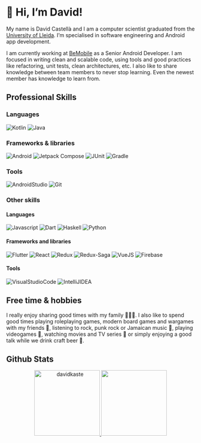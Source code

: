 # :wave: Hi, I’m David!
My name is David Castellà and I am a computer scientist graduated from the [University of Lleida](https://www.udl.es). I’m specialised in software engineering and Android app development.

I am currently working at [BeMobile](https://bemobile.es) as a Senior Android Developer. I am focused in writing clean and scalable code, using tools and good practices like refactoring, unit tests, clean architectures, etc. I also like to share knowledge between team members to never stop learning. Even the newest member has knowledge to learn from.

## Professional Skills
### Languages
![Kotlin](https://img.shields.io/badge/Kotlin-7F52FF?style=for-the-badge&logo=kotlin&logoColor=white&labelColor=010101)
![Java](https://img.shields.io/badge/Java-FFFFFF?style=for-the-badge&logo=openjdk&logoColor=white&labelColor=010101)
### Frameworks & libraries
![Android](https://img.shields.io/badge/Android-3DDC84?style=for-the-badge&logo=android&logoColor=white&labelColor=010101)
![Jetpack Compose](https://img.shields.io/badge/Jetpack%20Compose-4285F4?style=for-the-badge&logo=jetpack-compose&logoColor=white&labelColor=010101)
![JUnit](https://img.shields.io/badge/JUnit5-25A162?style=for-the-badge&logo=junit5&logoColor=white&labelColor=010101)
![Gradle](https://img.shields.io/badge/Gradle-02303A?style=for-the-badge&logo=gradle&logoColor=white&labelColor=010101)
### Tools
![AndroidStudio](https://img.shields.io/badge/Android%20Studio-3DDC84?style=for-the-badge&logo=android-studio&logoColor=white&labelColor=010101)
![Git](https://img.shields.io/badge/Git-F05032?style=for-the-badge&logo=git&logoColor=white&labelColor=010101)

### Other skills
#### Languages
![Javascript](https://img.shields.io/badge/Javascript-F7DF1E?style=for-the-badge&logo=javascript&logoColor=white&labelColor=010101)
![Dart](https://img.shields.io/badge/Dart-0175C2?style=for-the-badge&logo=dart&logoColor=white&labelColor=010101)
![Haskell](https://img.shields.io/badge/Haskell-5D4F85?style=for-the-badge&logo=haskell&logoColor=white&labelColor=010101)
![Python](https://img.shields.io/badge/Python-3776AB?style=for-the-badge&logo=python&logoColor=white&labelColor=010101)

#### Frameworks and libraries
![Flutter](https://img.shields.io/badge/Flutter-02569B?style=for-the-badge&logo=flutter&logoColor=white&labelColor=010101)
![React](https://img.shields.io/badge/React-61DAFB?style=for-the-badge&logo=react&logoColor=white&labelColor=010101)
![Redux](https://img.shields.io/badge/Redux-764ABC?style=for-the-badge&logo=redux&logoColor=white&labelColor=010101)
![Redux-Saga](https://img.shields.io/badge/Redux%20Saga-999999?style=for-the-badge&logo=redux-saga&logoColor=white&labelColor=010101)
![VueJS](https://img.shields.io/badge/Vue-4FC08D?style=for-the-badge&logo=vuedotjs&logoColor=white&labelColor=010101)
![Firebase](https://img.shields.io/badge/Firebase-FFCA28?style=for-the-badge&logo=firebase&logoColor=white&labelColor=010101)

#### Tools
![VisualStudioCode](https://img.shields.io/badge/VS%20Code-007ACC?style=for-the-badge&logo=visual-studio-code&logoColor=white&labelColor=010101)
![IntelliJIDEA](https://img.shields.io/badge/Intellij%20IDEA-000000?style=for-the-badge&logo=intellij-idea&logoColor=white&labelColor=010101)

## Free time & hobbies
I really enjoy sharing good times with my family 👨‍👩‍👧. I also like to spend good times playing roleplaying games, modern board games and wargames with my friends 🎲, listening to rock, punk rock or Jamaican music 🎸, playing videogames 👾, watching movies and TV series 🎥 or simply enjoying a good talk while we drink craft beer 🍺.

## Github Stats

<p align="center">
  <a href="https://github-readme-stats.vercel.app/api?username=davidkaste&show_icons=true&theme=radical">
    <img loading="lazy" src="https://github-readme-stats.vercel.app/api?username=davidkaste&show_icons=true&theme=radical" height="175" alt="davidkaste"/>
  </a> 
   <a href="https://github-readme-stats.vercel.app/api/top-langs/?username=davidkaste&theme=radical&layout=compact">
    <img loading="lazy" src="https://github-readme-stats.vercel.app/api/top-langs/?username=davidkaste&theme=radical&layout=compact" height="175"/>
  </a> 
</p>


<!--
**davidkaste/davidkaste** is a ✨ _special_ ✨ repository because its `README.md` (this file) appears on your GitHub profile.

Here are some ideas to get you started:

- 🔭 I’m currently working on ...
- 🌱 I’m currently learning ...
- 👯 I’m looking to collaborate on ...
- 🤔 I’m looking for help with ...
- 💬 Ask me about ...
- 📫 How to reach me: ...
- 😄 Pronouns: ...
- ⚡ Fun fact: ...
-->

